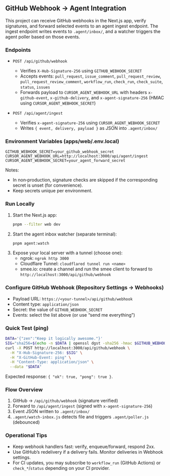 ## GitHub Webhook → Agent Integration

This project can receive GitHub webhooks in the Next.js app, verify signatures, and forward selected events to an agent ingest endpoint. The ingest endpoint writes events to `.agent/inbox/`, and a watcher triggers the agent poller based on those events.

### Endpoints
- `POST /api/github/webhook`
  - Verifies `X-Hub-Signature-256` using `GITHUB_WEBHOOK_SECRET`
  - Accepts events: `pull_request`, `issue_comment`, `pull_request_review`, `pull_request_review_comment`, `workflow_run`, `check_run`, `check_suite`, `status`, `issues`
  - Forwards payload to `CURSOR_AGENT_WEBHOOK_URL` with headers `x-github-event`, `x-github-delivery`, and `x-agent-signature-256` (HMAC using `CURSOR_AGENT_WEBHOOK_SECRET`)

- `POST /api/agent/ingest`
  - Verifies `x-agent-signature-256` using `CURSOR_AGENT_WEBHOOK_SECRET`
  - Writes `{ event, delivery, payload }` as JSON into `.agent/inbox/`

### Environment Variables (apps/web/.env.local)
```
GITHUB_WEBHOOK_SECRET=your_github_webhook_secret
CURSOR_AGENT_WEBHOOK_URL=http://localhost:3000/api/agent/ingest
CURSOR_AGENT_WEBHOOK_SECRET=your_agent_forward_secret
```

Notes:
- In non‑production, signature checks are skipped if the corresponding secret is unset (for convenience).
- Keep secrets unique per environment.

### Run Locally
1. Start the Next.js app:
   ```bash
   pnpm --filter web dev
   ```
2. Start the agent inbox watcher (separate terminal):
   ```bash
   pnpm agent:watch
   ```
3. Expose your local server with a tunnel (choose one):
   - ngrok: `ngrok http 3000`
   - Cloudflare Tunnel: `cloudflared tunnel run <name>`
   - smee.io: create a channel and run the smee client to forward to `http://localhost:3000/api/github/webhook`

### Configure GitHub Webhook (Repository Settings → Webhooks)
- Payload URL: `https://<your-tunnel>/api/github/webhook`
- Content type: `application/json`
- Secret: the value of `GITHUB_WEBHOOK_SECRET`
- Events: select the list above (or use “send me everything”)

### Quick Test (ping)
```bash
DATA='{"zen":"Keep it logically awesome."}'
SIG="sha256=$(echo -n $DATA | openssl dgst -sha256 -hmac $GITHUB_WEBHOOK_SECRET | cut -d ' ' -f2)"
curl -X POST http://localhost:3000/api/github/webhook \
  -H "X-Hub-Signature-256: $SIG" \
  -H "X-GitHub-Event: ping" \
  -H "Content-Type: application/json" \
  --data "$DATA"
```
Expected response: `{ "ok": true, "pong": true }`.

### Flow Overview
1. GitHub → `/api/github/webhook` (signature verified)
2. Forward to `/api/agent/ingest` (signed with `x-agent-signature-256`)
3. Event JSON written to `.agent/inbox/`
4. `.agent/watch-inbox.js` detects file and triggers `.agent/poller.js` (debounced)

### Operational Tips
- Keep webhook handlers fast: verify, enqueue/forward, respond 2xx.
- Use GitHub’s redelivery if a delivery fails. Monitor deliveries in Webhook settings.
- For CI updates, you may subscribe to `workflow_run` (GitHub Actions) or `check_*`/`status` depending on your CI provider.


